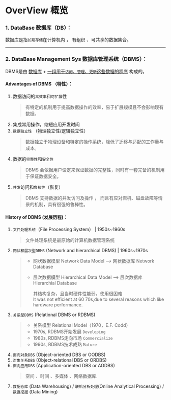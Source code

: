 # OverView 概览
### 1. DataBase 数据库（DB）：
数据库是指``长期存储``在计算机内 ， 有组织 、可共享的数据集合。

---
### 2. DataBase Management Sys 数据库管理系统（DBMS）：
DBMS是由 <u>数据库</u> <large>+</large> <u>一组用于``访问``、``管理``、``更新``这些数据的程序</u> 构成的。
    
#### Advantages of DBMS （特性）：
1. 数据访问的``高效率``和``可扩展``性
    > 有特定的机制用于提高数据操作的效率，易于扩展规模且不会影响现有数据。
2. 集成常用操作，缩短应用开发时间
3. ``数据独立性`` （物理独立性/逻辑独立性）
    > 数据独立于物理设备和特定的操作系统，降低了迁移与适配的工作量与成本。
4. 数据的``完整性``和``安全性``
    > DBMS 会依据用户设定来保证数据的完整性，同时有一套完备的机制用于保证数据安全。
5. ``并发``访问和``鲁棒性``（恢复）
    > DBMS 支持数据的并发访问及操作 ， 而且有应对宕机、磁盘故障等情景的机制，具有很强的鲁棒性。
#### History of DBMS (发展历程)：
1. ``文件处理系统``（File Processing System） | 1950s~1960s
    > 文件处理系统是最原始的计算机数据管理系统
2. ``网状和层次型DBMS`` (Network and hierarchical DBMS) | 1960s~1970s
    > * 网状数据模型 Network Data Model --> 网状数据库 Network Database 
    > * 层次数据模型 Hierarchical Data Model --> 层次数据库 Hierarchial Database
    >  
    >   其结构复杂，且当时硬件性能弱，使用很困难 <br>
    It was not efficient at  60 70s,due to several reasons which like hardware performance. 
3. ``关系型DBMS`` (Relational DBMS or RDBMS)
    > * 关系模型 Relational Model（1970，E.F. Codd）
    > * 1970s, RDBMS开始发展 ``Developing``
    > * 1980s, RDBMS走向市场 ``Commercialize``
    > * 1990s, RDBMS技术成熟 ``Mature``
4. ``面向对象DBS`` (Object-oriented DBS or OODBS)
5. ``对象关系DBS`` (Object-relational DBS or ORDBS)
6. ``面向应用DBS`` (Application-oriented DBS or AODBS)
    > 空间 、时间 、多媒体 、网络数据库.
7. ``数据仓库`` (Data Warehousing) / ``联机分析处理``(Online Analytical Processing) /``数据挖掘`` (Data Mining)